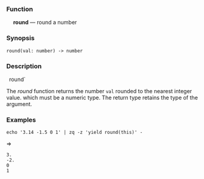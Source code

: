 ### Function

&emsp; **round** &mdash; round a number

### Synopsis

```
round(val: number) -> number
```
### Description
`
`round`

The _round_ function returns the number `val` rounded to the nearest integer value.
which must be a numeric type.  The return type retains the type of the argument.

### Examples

```mdtest-command
echo '3.14 -1.5 0 1' | zq -z 'yield round(this)' -
```
=>
```mdtest-output
3.
-2.
0
1
```
